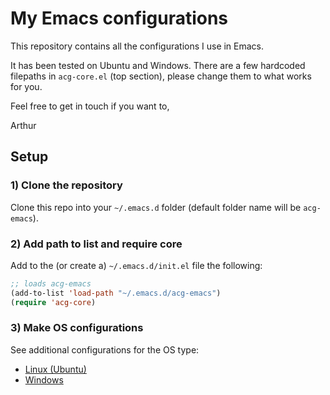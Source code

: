 # My Emacs configurations

This repository contains all the configurations I use in Emacs.

It has been tested on Ubuntu and Windows. There are a few hardcoded filepaths in
`acg-core.el` (top section), please change them to what works for you.

Feel free to get in touch if you want to,

Arthur

## Setup

### 1) Clone the repository

Clone this repo into your `~/.emacs.d` folder (default folder name will be
`acg-emacs`).

### 2) Add path to list and require core

Add to the (or create a) `~/.emacs.d/init.el` file the following:

```lisp
;; loads acg-emacs
(add-to-list 'load-path "~/.emacs.d/acg-emacs")
(require 'acg-core)
```

### 3) Make OS configurations

See additional configurations for the OS type:

- [Linux (Ubuntu)](./others/linux/)
- [Windows](./others/windows/)

